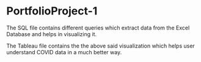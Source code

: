 # PortfolioProject-1

The SQL file contains different queries which extract data from the Excel Database and helps in visualizing it.

The Tableau file contains the the above said visualization which helps user understand COVID data in a much better way.
